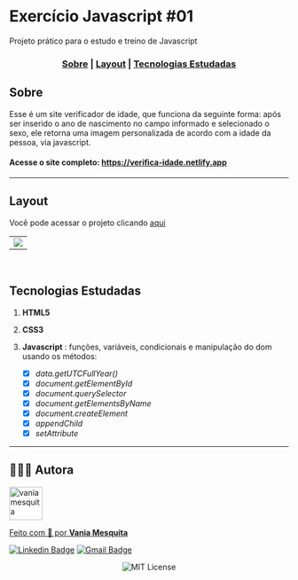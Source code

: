 # Exercício Javascript #01
Projeto prático para o estudo e treino de Javascript


### <p align="center"> [Sobre](#sobre) | [Layout](#layout) | [Tecnologias Estudadas](#tecnologias-estudadas) </p>
  

## Sobre 

Esse é um site verificador de idade, que funciona da seguinte forma: após ser inserido o ano de nascimento no campo informado e selecionado o sexo, ele retorna uma imagem personalizada de acordo com a idade da pessoa, via javascript.

#### Acesse o site completo: <a href="https://verifica-idade.netlify.app" target="_blank">https://verifica-idade.netlify.app</a> 

---

## Layout

Você pode acessar o projeto clicando <a href="https://verifica-idade.netlify.app" target="_blank">aqui</a>

<table align="center">
   <tr>
    <td valign="top"><img src="img/web.gif"> </td>
    
   </tr>
 </table>
 <br>

## Tecnologias Estudadas

1. **HTML5**
2. **CSS3**
3. **Javascript** : funções, variáveis, condicionais e manipulação do dom usando os métodos: 
   
   - [x] *data.getUTCFullYear()*
   - [x] *document.getElementById*
   - [x] *document.querySelector*
   - [x] *document.getElementsByName*
   - [x] *document.createElement*
   - [x] *appendChild*
   - [x] *setAttribute*

---

## 👩🏻‍💻 Autora

<a href="https://github.com/vaniamesquita"> <img src="https://avatars.githubusercontent.com/u/70303394?v=4" width="60px;" alt="vaniamesquita"/>
  
 Feito com :blue_heart: por <b>Vania Mesquita</b></a>  <a href="https://github.com/vaniamesquita"> </a>


[![Linkedin Badge](https://img.shields.io/badge/-LinkedIn-blue?style=flat-square&logo=Linkedin&logoColor=white&link=https://www.linkedin.com/in/vaniamesquita/)](https://www.linkedin.com/in/vaniamesquita/)
[![Gmail Badge](https://img.shields.io/badge/-vaniasalesm@gmail.com-D14836?style=flat-square&logo=Gmail&logoColor=white&link=mailto:vaniasalesm@gmail.com)](mailto:vaniasalesm@gmail.com)<br>


<p align="center"> <img alt="MIT License" src="https://img.shields.io/badge/license-MIT-green"> </p>
